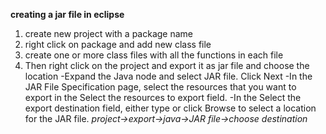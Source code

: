 **creating a jar file in eclipse**
1. create new project with a package name
2. right click on package and add new class file
3. create one or more class files with all the functions in each file
4. Then right click on the project and export it as jar file and choose the location
   -Expand the Java node and select JAR file. Click Next
   -In the JAR File Specification page, select the resources that you want to export in the Select the resources to export field.
   -In the Select the export destination field, either type or click Browse to select a location for the JAR file. 
    *project->export->java->JAR file->choose destination*
